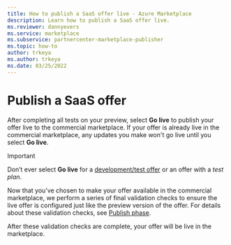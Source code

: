 ```yaml
---
title: How to publish a SaaS offer live - Azure Marketplace
description: Learn how to publish a SaaS offer live.
ms.reviewer: dannyevers 
ms.service: marketplace 
ms.subservice: partnercenter-marketplace-publisher
ms.topic: how-to
author: trkeya 
ms.author: trkeya
ms.date: 03/25/2022
---
```


# Publish a SaaS offer

After completing all tests on your preview, select **Go live** to publish your offer live to the commercial marketplace. If your offer is already live in the commercial marketplace, any updates you make won't go live until you select **Go live**.

> [!IMPORTANT]
> Don’t ever select **Go live** for a [development/test offer](create-saas-dev-test-offer.md) or an offer with a _test plan_.

Now that you’ve chosen to make your offer available in the commercial marketplace, we perform a series of final validation checks to ensure the live offer is configured just like the preview version of the offer. For details about these validation checks, see [Publish phase](review-publish-offer.md#publish-phase).

After these validation checks are complete, your offer will be live in the marketplace.
